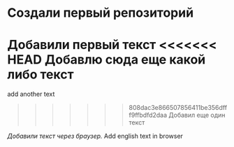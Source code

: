 # Создали первый репозиторий

Добавили первый текст
<<<<<<< HEAD
Добавлю сюда еще какой либо текст
=======
add another text
>>>>>>> 808dac3e866507856411be356dfff9ffbdfd2daa
Добавил еще один текст

*Добавили текст через браузер.* Add english text in browser


